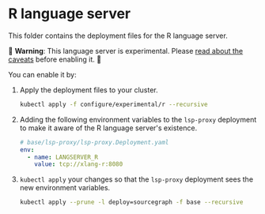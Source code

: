 # R language server

This folder contains the deployment files for the R language server.

🚨 **Warning**: This language server is experimental. Please [read about the caveats](https://about.sourcegraph.com/docs/code-intelligence/experimental-language-servers/#caveats-of-experimental-language-servers) before enabling it. 🚨

You can enable it by:

1. Apply the deployment files to your cluster.

   ```bash
   kubectl apply -f configure/experimental/r --recursive
   ```

2. Adding the following environment variables to the `lsp-proxy` deployment to make it aware of the R language server's existence.

   ```yaml
   # base/lsp-proxy/lsp-proxy.Deployment.yaml
   env:
     - name: LANGSERVER_R
       value: tcp://xlang-r:8080
   ```

3. `kubectl apply` your changes so that the `lsp-proxy` deployment sees the new environment variables.

   ```bash
   kubectl apply --prune -l deploy=sourcegraph -f base --recursive
   ```
